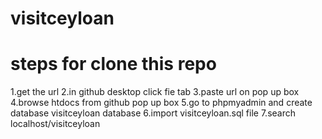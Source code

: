 # visitceyloan
# steps for clone this repo 
1.get the url 
2.in  github desktop click fie tab
3.paste url on pop up box
4.browse htdocs from github pop up box
5.go to phpmyadmin and create database visitceyloan database
6.import visitceyloan.sql file
7.search localhost/visitceyloan

